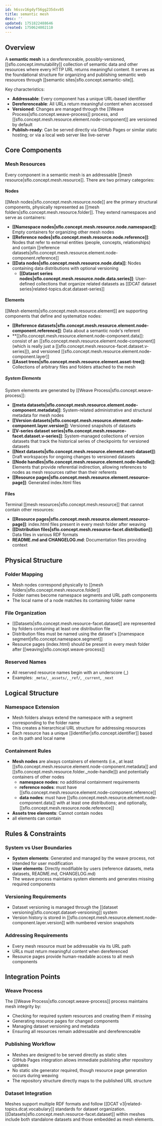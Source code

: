 ```yaml
---
id: h6ssv16gdyf56gg235dxv85
title: semantic mesh
desc: ''
updated: 1751822488646
created: 1750624002110
---
```


## Overview

A **semantic mesh** is a dereferenceable, possibly-versioned, [[sflo.concept.immutability]] collection of semantic data and other resources where every HTTP URL returns meaningful content. It serves as the foundational structure for organizing and publishing semantic web resources through [[semantic sites|sflo.concept.semantic-site]].

Key characteristics:
- **Addressable**: Every component has a unique URL-based identifier
- **Dereferenceable**: All URLs return meaningful content when accessed
- **Versioned**: Changes are managed through the [[Weave Process|sflo.concept.weave-process]] process, and [[sflo.concept.mesh.resource.element.node-component]] are versioned by default
- **Publish-ready**: Can be served directly via GitHub Pages or similar static hosting; or via a local web server like live-server

## Core Components

### Mesh Resources

Every component in a semantic mesh is an addressable [[mesh resource|sflo.concept.mesh.resource]]. There are two primary categories:

#### Nodes
[[Mesh nodes|sflo.concept.mesh.resource.node]] are the primary structural components, physically represented as [[mesh folders|sflo.concept.mesh.resource.folder]]. They extend namespaces and serve as containers:

- **[[Namespace nodes|sflo.concept.mesh.resource.node.namespace]]**: Empty containers for organizing other mesh nodes
- **[[Reference nodes|sflo.concept.mesh.resource.node.reference]]**: Nodes that refer to external entities (people, concepts, relationships) and contain [[reference datasets|sflo.concept.mesh.resource.element.node-component.reference]]
- **[[Data nodes|sflo.concept.mesh.resource.node.data]]**: Nodes containing data distributions with optional versioning
  - **[[Dataset series nodes|sflo.concept.mesh.resource.node.data.series]]**: User-defined collections that organize related datasets as [[DCAT dataset series|related-topics.dcat.dataset-series]]

#### Elements

[[Mesh elements|sflo.concept.mesh.resource.element]] are supporting components that define and systematize nodes:

- **[[Reference datasets|sflo.concept.mesh.resource.element.node-component.reference]]**: Data about a semantic node's referent
- **[[sflo.concept.mesh.resource.element.node-component.data]]: consist of an [[sflo.concept.mesh.resource.element.node-component]] (which is really just a [[sflo.concept.mesh.resource-facet.dataset.v-series]]), and versioned [[sflo.concept.mesh.resource.element.node-component.layer]]
- **[[Asset trees|sflo.concept.mesh.resource.element.asset-tree]]**: Collections of arbitrary files and folders attached to the mesh

##### System Elements
System elements are generated by [[Weave Process|sflo.concept.weave-process]]:
- **[[meta datasets|sflo.concept.mesh.resource.element.node-component.metadata]]**: System-related administrative and structural metadata for mesh nodes
- **[[Version datasets|sflo.concept.mesh.resource.element.node-component.layer.version]]**: Versioned snapshots of datasets
- **[[V-series dataset series|sflo.concept.mesh.resource-facet.dataset.v-series]]**: System-managed collections of version datasets that track the historical series of checkpoints for versioned datasets
- **[[Next datasets|sflo.concept.mesh.resource.element.next-dataset]]**: Draft workspaces for ongoing changes to versioned datasets
- **[[Node handles|sflo.concept.mesh.resource.element.node-handle]]**: Elements that provide referential indirection, allowing references to nodes as mesh resources rather than their referents
- **[[Resource pages|sflo.concept.mesh.resource.element.resource-page]]**: Generated index.html files

#### Files
Terminal [[mesh resources|sflo.concept.mesh.resource]] that cannot contain other resources:
- **[[Resource pages|sflo.concept.mesh.resource.element.resource-page]]**: index.html files present in every mesh folder after weaving
- **[[Distribution files|sflo.concept.mesh.resource-facet.distribution]]**: Data files in various RDF formats
- **README.md and CHANGELOG.md**: Documentation files providing context


## Physical Structure

### Folder Mapping
- Mesh nodes correspond physically to [[mesh folders|sflo.concept.mesh.resource.folder]]
- Folder names become namespace segments and URL path components
- The local name of a node matches its containing folder name

### File Organization
- [[Datasets|sflo.concept.mesh.resource-facet.dataset]] are represented by folders containing at least one distribution file
- Distribution files must be named using the dataset's [[namespace segment|sflo.concept.namespace.segment]]
- Resource pages (index.html) should be present in every mesh folder after [[weaving|sflo.concept.weave-process]]

### Reserved Names
- All reserved resource names begin with an underscore (_)
- Examples: `_meta/`, `_assets/`, `_ref/`, `_current`, `_next`

## Logical Structure

### Namespace Extension
- Mesh folders always extend the namespace with a segment corresponding to the folder name
- This creates a hierarchical URL structure for addressing resources
- Each resource has a unique [[identifier|sflo.concept.identifier]] based on its path and local name

### Containment Rules
- **Mesh nodes** are always containers of elements (i.e., at least [[sflo.concept.mesh.resource.element.node-component.metadata]] and [[sflo.concept.mesh.resource.folder._node-handle]]) and potentially containers of other nodes 
  - **namespace nodes**: no additional containment requirements
  - **reference nodes**: must have [[sflo.concept.mesh.resource.element.node-component.reference]]
  - **data nodes**: must have [[sflo.concept.mesh.resource.element.node-component.data]] with at least one distributions; and optionally, [[sflo.concept.mesh.resource.node.reference]]
- **Assets tree elements**: Cannot contain nodes
- all elements can contain 

## Rules & Constraints

### System vs User Boundaries
- **System elements**: Generated and managed by the weave process, not intended for user modification
- **User elements**: Directly modifiable by users (reference datasets, meta datasets, README.md, CHANGELOG.md)
- The weave process maintains system elements and generates missing required components

### Versioning Requirements
- Dataset versioning is managed through the [[dataset versioning|sflo.concept.dataset-versioning]] system
- Version history is stored in [[sflo.concept.mesh.resource.element.node-component.layer.version]] with numbered version snapshots

### Addressing Requirements
- Every mesh resource must be addressable via its URL path
- URLs must return meaningful content when dereferenced
- Resource pages provide human-readable access to all mesh components

## Integration Points

### Weave Process
The [[Weave Process|sflo.concept.weave-process]] process maintains mesh integrity by:
- Checking for required system resources and creating them if missing
- Generating resource pages for changed components
- Managing dataset versioning and metadata
- Ensuring all resources remain addressable and dereferenceable

### Publishing Workflow
- Meshes are designed to be served directly as static sites
- GitHub Pages integration allows immediate publishing after repository updates
- No static site generator required, though resource page generation occurs during weaving
- The repository structure directly maps to the published URL structure

### Dataset Integration
Meshes support multiple RDF formats and follow [[DCAT v3|related-topics.dcat.vocabulary]] standards for dataset organization. [[Datasets|sflo.concept.mesh.resource-facet.dataset]] within meshes include both standalone datasets and those embedded as mesh elements.
